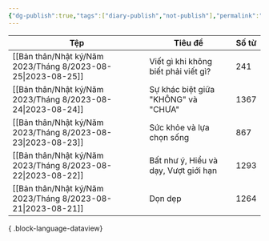 ```yaml
---
{"dg-publish":true,"tags":["diary-publish","not-publish"],"permalink":"/ban-than/nhat-ky/nhat-ky/","dgPassFrontmatter":true}
---
```



| Tệp                                                             | Tiêu đề                               | Số từ |
| --------------------------------------------------------------- | ------------------------------------- | ----- |
| [[Bản thân/Nhật ký/Năm 2023/Tháng 8/2023-08-25\|2023-08-25]] | Viết gì khi không biết phải viết gì?  | 241   |
| [[Bản thân/Nhật ký/Năm 2023/Tháng 8/2023-08-24\|2023-08-24]] | Sự khác biệt giữa "KHÔNG" và "CHƯA"   | 1367  |
| [[Bản thân/Nhật ký/Năm 2023/Tháng 8/2023-08-23\|2023-08-23]] | Sức khỏe và lựa chọn sống             | 867   |
| [[Bản thân/Nhật ký/Năm 2023/Tháng 8/2023-08-22\|2023-08-22]] | Bất như ý, Hiểu và dạy, Vượt giới hạn | 1293  |
| [[Bản thân/Nhật ký/Năm 2023/Tháng 8/2023-08-21\|2023-08-21]] | Dọn dẹp                               | 1264  |

{ .block-language-dataview}